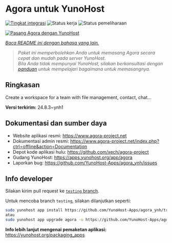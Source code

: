 <!--
N.B.: README ini dibuat secara otomatis oleh <https://github.com/YunoHost/apps/tree/master/tools/readme_generator>
Ini TIDAK boleh diedit dengan tangan.
-->

# Agora untuk YunoHost

[![Tingkat integrasi](https://dash.yunohost.org/integration/agora.svg)](https://ci-apps.yunohost.org/ci/apps/agora/) ![Status kerja](https://ci-apps.yunohost.org/ci/badges/agora.status.svg) ![Status pemeliharaan](https://ci-apps.yunohost.org/ci/badges/agora.maintain.svg)

[![Pasang Agora dengan YunoHost](https://install-app.yunohost.org/install-with-yunohost.svg)](https://install-app.yunohost.org/?app=agora)

*[Baca README ini dengan bahasa yang lain.](./ALL_README.md)*

> *Paket ini memperbolehkan Anda untuk memasang Agora secara cepat dan mudah pada server YunoHost.*  
> *Bila Anda tidak mempunyai YunoHost, silakan berkonsultasi dengan [panduan](https://yunohost.org/install) untuk mempelajari bagaimana untuk memasangnya.*

## Ringkasan

Create a workspace for a team with file management, contact, chat...

**Versi terkirim:** 24.8.3~ynh1
## Dokumentasi dan sumber daya

- Website aplikasi resmi: <https://www.agora-project.net>
- Dokumentasi admin resmi: <https://www.agora-project.net/index.php?ctrl=offline&action=Documentation>
- Depot kode aplikasi hulu: <https://github.com/xech/agora-project>
- Gudang YunoHost: <https://apps.yunohost.org/app/agora>
- Laporkan bug: <https://github.com/YunoHost-Apps/agora_ynh/issues>

## Info developer

Silakan kirim pull request ke [`testing` branch](https://github.com/YunoHost-Apps/agora_ynh/tree/testing).

Untuk mencoba branch `testing`, silakan dilanjutkan seperti:

```bash
sudo yunohost app install https://github.com/YunoHost-Apps/agora_ynh/tree/testing --debug
atau
sudo yunohost app upgrade agora -u https://github.com/YunoHost-Apps/agora_ynh/tree/testing --debug
```

**Info lebih lanjut mengenai pemaketan aplikasi:** <https://yunohost.org/packaging_apps>
